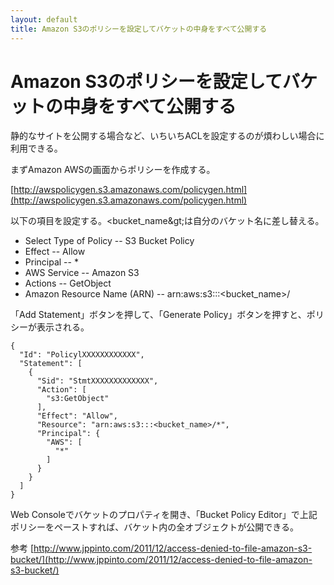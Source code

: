 ```yaml
---
layout: default
title: Amazon S3のポリシーを設定してバケットの中身をすべて公開する
---
```


# Amazon S3のポリシーを設定してバケットの中身をすべて公開する

静的なサイトを公開する場合など、いちいちACLを設定するのが煩わしい場合に利用できる。

まずAmazon AWSの画面からポリシーを作成する。

[http://awspolicygen.s3.amazonaws.com/policygen.html](http://awspolicygen.s3.amazonaws.com/policygen.html)

以下の項目を設定する。&lt;bucket_name\&gt;は自分のバケット名に差し替える。

* Select Type of Policy -- S3 Bucket Policy
* Effect -- Allow
* Principal -- *
* AWS Service -- Amazon S3
* Actions -- GetObject
* Amazon Resource Name (ARN) -- arn:aws:s3:::&lt;bucket_name&gt;/

「Add Statement」ボタンを押して、「Generate Policy」ボタンを押すと、ポリシーが表示される。

    {
      "Id": "PolicylXXXXXXXXXXXX",
      "Statement": [
        {
          "Sid": "StmtXXXXXXXXXXXXX",
          "Action": [
            "s3:GetObject"
          ],
          "Effect": "Allow",
          "Resource": "arn:aws:s3:::<bucket_name>/*",
          "Principal": {
            "AWS": [
              "*"
            ]
          }
        }
      ]
    }

Web Consoleでバケットのプロパティを開き、「Bucket Policy Editor」で上記ポリシーをペーストすれば、バケット内の全オブジェクトが公開できる。

参考 [http://www.jppinto.com/2011/12/access-denied-to-file-amazon-s3-bucket/](http://www.jppinto.com/2011/12/access-denied-to-file-amazon-s3-bucket/)
